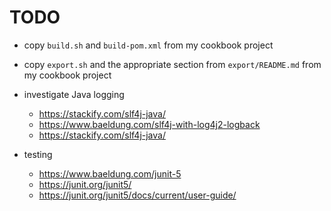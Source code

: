 # TODO

* copy `build.sh` and `build-pom.xml` from my cookbook project
* copy `export.sh` and the appropriate section from `export/README.md` from my cookbook project

* investigate Java logging
    * https://stackify.com/slf4j-java/
    * https://www.baeldung.com/slf4j-with-log4j2-logback
    * https://stackify.com/slf4j-java/

* testing
    * https://www.baeldung.com/junit-5
    * https://junit.org/junit5/
    * https://junit.org/junit5/docs/current/user-guide/
